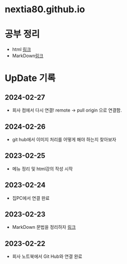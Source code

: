 # nextia80.github.io

# 공부 정리
* html [링크](./html/html.md)
* MarkDown[링크](./markdown.md)


# UpDate 기록
## 2024-02-27
* 회사 컴에서 다시 연결!
  remote -> pull origin 으로 연결함.
## 2024-02-26
* git hub에서 이미지 처리를 어떻게 해야 하는지 찾아보자

## 2023-02-25
* 메뉴 정리 및 html강의 작성 시작

## 2023-02-24
* 집PC에서 연결 완료

## 2023-02-23
* MarkDown 문법을 정리하자 [링크](./markdown.md)

## 2023-02-22
* 회사 노트북에서 Git Hub와 연결 완료